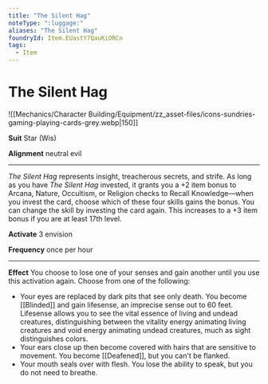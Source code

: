 ```yaml
---
title: "The Silent Hag"
noteType: ":luggage:"
aliases: "The Silent Hag"
foundryId: Item.EUastY7QauKiORCn
tags:
  - Item
---
```


# The Silent Hag
![[Mechanics/Character Building/Equipment/zz_asset-files/icons-sundries-gaming-playing-cards-grey.webp|150]]

**Suit** Star (Wis)

**Alignment** neutral evil

* * *

_The Silent Hag_ represents insight, treacherous secrets, and strife. As long as you have _The Silent Hag_ invested, it grants you a +2 item bonus to Arcana, Nature, Occultism, or Religion checks to Recall Knowledge—when you invest the card, choose which of these four skills gains the bonus. You can change the skill by investing the card again. This increases to a +3 item bonus if you are at least 17th level.

**Activate** 3 envision

**Frequency** once per hour

* * *

**Effect** You choose to lose one of your senses and gain another until you use this activation again. Choose from one of the following:

*   Your eyes are replaced by dark pits that see only death. You become [[Blinded]] and gain lifesense, an imprecise sense out to 60 feet. Lifesense allows you to see the vital essence of living and undead creatures, distinguishing between the vitality energy animating living creatures and void energy animating undead creatures, much as sight distinguishes colors.
*   Your ears close up then become covered with hairs that are sensitive to movement. You become [[Deafened]], but you can't be flanked.
*   Your mouth seals over with flesh. You lose the ability to speak, but you do not need to breathe.
